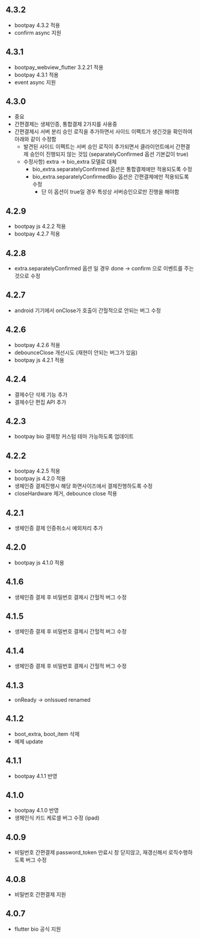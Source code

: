 ## 4.3.2
* bootpay 4.3.2 적용
* confirm async 지원

## 4.3.1
* bootpay_webview_flutter 3.2.21 적용 
* bootpay 4.3.1 적용 
* event async 지원 

## 4.3.0
* 중요 
* 간편결제는 생체인증, 통합결제 2가지를 사용중 
* 간편결제시 서버 분리 승인 로직을 추가하면서 사이드 이펙트가 생긴것을 확인하여 아래와 같이 수정함
  * 발견된 사이드 이펙트는 서버 승인 로직이 추가되면서 클라이언트에서 간편결제 승인이 진행되지 않는 것임 (separatelyConfirmed 옵션 기본값이 true)
  * 수정사항) extra -> bio_extra 모델로 대체 
    * bio_extra.separatelyConfirmed 옵션은 통합결제에만 적용되도록 수정 
    * bio_extra.separatelyConfirmedBio 옵션은 간편결제에만 적용되도록 수정 
      - 단 이 옵션이 true일 경우 특성상 서버승인으로만 진행을 해야함 

## 4.2.9
* bootpay js 4.2.2 적용 
* bootpay 4.2.7 적용 

## 4.2.8
* extra.separatelyConfirmed 옵션 일 경우 done -> confirm 으로 이벤트를 주는 것으로 수정 

## 4.2.7
* android 기기에서 onClose가 호출이 간헐적으로 안되는 버그 수정 

## 4.2.6
* bootpay 4.2.6 적용 
* debounceClose 개선시도 (재현이 안되는 버그가 있음)
* bootpay js 4.2.1 적용

## 4.2.4
* 결제수단 삭제 기능 추가 
* 결제수단 편집 API 추가 

## 4.2.3
* bootpay bio 결제창 커스텀 테마 가능하도록 업데이트 

## 4.2.2
* bootpay 4.2.5 적용
* bootpay js 4.2.0 적용
* 생체인증 결제진행시 해당 화면사이즈에서 결제진행하도록 수정
* closeHardware 제거, debounce close 적용 

## 4.2.1
* 생체인증 결제 인증취소시 예외처리 추가 

## 4.2.0
* bootpay js 4.1.0 적용 

## 4.1.6
* 생체인증 결제 후 비밀번호 결제시 간헐적 버그 수정

## 4.1.5
* 생체인증 결제 후 비밀번호 결제시 간헐적 버그 수정

## 4.1.4
* 생체인증 결제 후 비밀번호 결제시 간헐적 버그 수정 

## 4.1.3
* onReady -> onIssued renamed

## 4.1.2
* boot_extra, boot_item 삭제 
* 예제 update 

## 4.1.1
* bootpay 4.1.1 반영

## 4.1.0
* bootpay 4.1.0 반영 
* 생체인식 카드 케로셀 버그 수정 (ipad)


## 4.0.9
* 비밀번호 간편결제 password_token 만료시 창 닫지않고, 재갱신해서 로직수행하도록 버그 수정 

## 4.0.8
* 비밀번호 간편결제 지원

## 4.0.7
* flutter bio 공식 지원 

